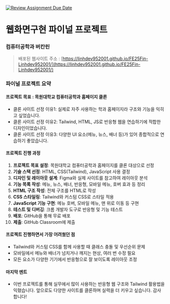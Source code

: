 [![Review Assignment Due Date](https://classroom.github.com/assets/deadline-readme-button-22041afd0340ce965d47ae6ef1cefeee28c7c493a6346c4f15d667ab976d596c.svg)](https://classroom.github.com/a/p5Ba1kFH)
# 웹화면구현 파이널 프로젝트

### 컴퓨터공학과 버칸린
> 배포된 웹사이트 주소 : [https://linhdev952001.github.io/FE25Fin-Linhdev952001/](https://linhdev952001.github.io/FE25Fin-Linhdev952001/)

### 파이널 프로젝트 요약

#### 프로젝트 목표 : 목원대학교 컴퓨터공학과 홈페이지 클론
- 클론 사이트 선정 이유1: 실제로 자주 사용하는 학과 홈페이지라 구조와 기능을 익히고 싶었습니다.
- 클론 사이트 선정 이유2: Tailwind, HTML, JS로 반응형 웹을 연습하기에 적합한 디자인이었습니다.
- 클론 사이트 선정 이유3: 다양한 UI 요소(메뉴, 뉴스, 배너 등)가 있어 종합적으로 연습하기 좋았습니다.

#### 프로젝트 진행 과정
1. **프로젝트 목표 설정**: 목원대학교 컴퓨터공학과 홈페이지를 클론 대상으로 선정
2. **기술 스택 선정**: HTML, CSS(Tailwind), JavaScript 사용 결정
3. **디자인 및 레이아웃 설계**: Figma와 실제 사이트를 참고하여 레이아웃 분석
4. **기능 목록 작성**: 메뉴, 뉴스, 배너, 반응형, 모바일 메뉴, 호버 효과 등 정리
5. **HTML 구조 작성**: 전체 구조를 HTML로 작성
6. **CSS 스타일링**: Tailwind와 커스텀 CSS로 스타일 적용
7. **JavaScript 기능 구현**: 메뉴 호버, 모바일 메뉴, 맨 위로 이동 등 구현
8. **테스트 및 디버깅**: 크롬 개발자 도구로 반응형 및 기능 테스트
9. **배포**: GitHub을 통해 무료 배포
10. **제출**: GitHub Classroom에 제출

#### 프로젝트 진행하면서 가장 어려웠던 점
- Tailwind와 커스텀 CSS를 함께 사용할 때 클래스 충돌 및 우선순위 문제
- 모바일에서 메뉴와 배너가 넘치거나 깨지는 현상, 여러 번 수정 필요
- 모든 요소가 다양한 기기에서 반응형으로 잘 보이도록 레이아웃 조정

#### 마지막 멘트
- 이번 프로젝트를 통해 실무에서 많이 사용하는 반응형 웹 구조와 Tailwind 활용법을 익혔습니다. 앞으로도 다양한 사이트를 클론하며 실력을 더 키우고 싶습니다. 감사합니다!
